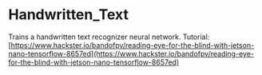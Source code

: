 # Handwritten_Text
Trains a handwritten text recognizer neural network. Tutorial: [https://www.hackster.io/bandofpv/reading-eye-for-the-blind-with-jetson-nano-tensorflow-8657ed](https://www.hackster.io/bandofpv/reading-eye-for-the-blind-with-jetson-nano-tensorflow-8657ed)
